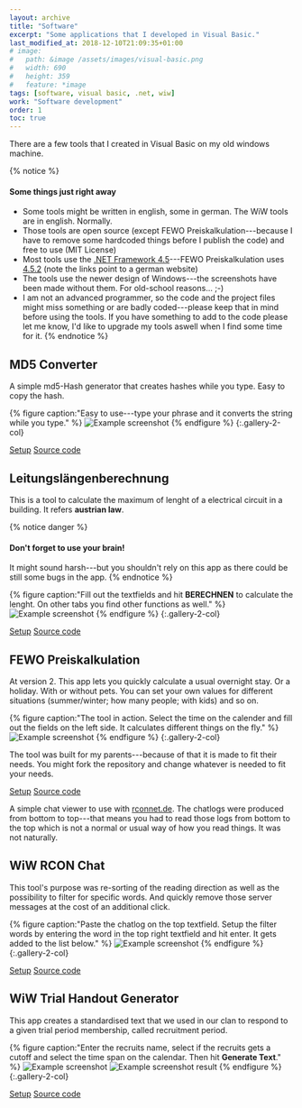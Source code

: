 ```yaml
---
layout: archive
title: "Software"
excerpt: "Some applications that I developed in Visual Basic."
last_modified_at: 2018-12-10T21:09:35+01:00
# image: 
#   path: &image /assets/images/visual-basic.png
#   width: 690
#   height: 359
#   feature: *image
tags: [software, visual basic, .net, wiw]
work: "Software development"
order: 1
toc: true
---
```


There are a few tools that I created in Visual Basic on my old windows machine.

{% notice %}
#### Some things just right away

- Some tools might be written in english, some in german. The WiW tools are in english. Normally.
- Those tools are open source (except FEWO Preiskalkulation---because I have to remove some hardcoded things before I publish the code) and free to use (MIT License)
- Most tools use the [.NET Framework 4.5](https://www.microsoft.com/de-at/download/details.aspx?id=30653)---FEWO Preiskalkulation uses [4.5.2](https://www.microsoft.com/de-at/download/details.aspx?id=42643) (note the links point to a german website)
- The tools use the newer design of Windows---the screenshots have been made without them. For old-school reasons... ;-)
- I am not an advanced programmer, so the code and the project files might miss something or are badly coded---please keep that in mind before using the tools. If you have something to add to the code please let me know, I'd like to upgrade my tools aswell when I find some time for it.
{% endnotice %}

## MD5 Converter

A simple md5-Hash generator that creates hashes while you type. Easy to copy the hash.

{% figure caption:"Easy to use---type your phrase and it converts the string while you type." %}
  ![Example screenshot](/assets/images/md5convert.jpg)
{% endfigure %}
{:.gallery-2-col}

<p markdown="0">
  <a href="https://tools.dore.pw/MD5-Convert/setup.exe" onclick="ga('send', 'event', 'Setup', 'md5Convert', '{{ page.url }}');" class="btn">Setup</a>
  <a href="https://github.com/freefallcid/md5Convert" onclick="ga('send', 'event', 'Source code', 'md5Convert', '{{ page.url }}');" class="btn">Source code</a>
</p>

## Leitungslängenberechnung

This is a tool to calculate the maximum of lenght of a electrical circuit in a building. It refers **austrian law**.

{% notice danger %}
#### Don't forget to use your brain!

It might sound harsh---but you shouldn't rely on this app as there could be still some bugs in the app.
{% endnotice %}

{% figure caption:"Fill out the textfields and hit **BERECHNEN** to calculate the lenght. On other tabs you find other functions as well." %}
  ![Example screenshot](/assets/images/leitungslaengenberechnung.jpg)
{% endfigure %}
{:.gallery-2-col}

<p markdown="0">
  <a href="https://tools.dore.pw/Leitungslaengenberechnung/setup.exe" onclick="ga('send', 'event', 'Setup', 'Leitungslängenberechnung', '{{ page.url }}');" class="btn">Setup</a>
  <a href="https://github.com/freefallcid/leitungslaengenberechnung" onclick="ga('send', 'event', 'Source code', 'Leitungslängenberechnung', '{{ page.url }}');" class="btn">Source code</a>
</p>

## FEWO Preiskalkulation

At version 2. This app lets you quickly calculate a usual overnight stay. Or a holiday. With or without pets. You can set your own values for different situations (summer/winter; how many people; with kids) and so on.

{% figure caption:"The tool in action. Select the time on the calender and fill out the fields on the left side. It calculates different things on the fly." %}
  ![Example screenshot](/assets/images/fewo-preis.jpg)
{% endfigure %}
{:.gallery-2-col}

The tool was built for my parents---because of that it is made to fit their needs. You might fork the repository and change whatever is needed to fit your needs.

<p markdown="0">
  <a href="https://tools.dore.pw/Fewo-Preis/setup.exe" onclick="ga('send', 'event', 'Setup', 'FEWO Preiskalkulation', '{{ page.url }}');" class="btn">Setup</a>
  <a href="https://github.com/freefallcid/Preiskalkulation-2" onclick="ga('send', 'event', 'Source code', 'FEWO Preiskalkulation', '{{ page.url }}');" class="btn">Source code</a>
</p>


A simple chat viewer to use with [rconnet.de](http://rconnet.de). The chatlogs were produced from bottom to top---that means you had to read those logs from bottom to the top which is not a normal or usual way of how you read things. It was not naturally.

## WiW RCON Chat

This tool's purpose was re-sorting of the reading direction as well as the possibility to filter for specific words. And quickly remove those server messages at the cost of an additional click.

{% figure caption:"Paste the chatlog on the top textfield. Setup the filter words by entering the word in the top right textfield and hit enter. It gets added to the list below." %}
  ![Example screenshot](/assets/images/wiw-rcon-chat.jpg)
{% endfigure %}
{:.gallery-2-col}

<p markdown="0">
  <a href="https://tools.dore.pw/WiW-RCON-Chat/setup.exe" onclick="ga('send', 'event', 'Setup', 'WiW RCON Chat', '{{ page.url }}');" class="btn">Setup</a>
  <a href="https://github.com/freefallcid/wiw-rcon-chat" onclick="ga('send', 'event', 'Source code', 'WiW RCON Chat', '{{ page.url }}');" class="btn">Source code</a>
</p>

## WiW Trial Handout Generator

This app creates a standardised text that we used in our clan to respond to a given trial period membership, called recruitment period.

{% figure caption:"Enter the recruits name, select if the recruits gets a cutoff and select the time span on the calendar. Then hit **Generate Text**." %}
  ![Example screenshot](/assets/images/wiw-trial-handout.jpg)
  ![Example screenshot result](/assets/images/wiw-trial-handout-2.jpg)
{% endfigure %}
{:.gallery-2-col}

<p markdown="0">
  <a href="https://tools.dore.pw/WiW-Trial-Handout-Generator/setup.exe" onclick="ga('send', 'event', 'Setup', 'WiW Handout Generator', '{{ page.url }}');" class="btn">Setup</a>
  <a href="https://github.com/freefallcid/wiw-trial-handout" onclick="ga('send', 'event', 'Source code', 'WiW Handout Generator', '{{ page.url }}');" class="btn">Source code</a>
</p>
